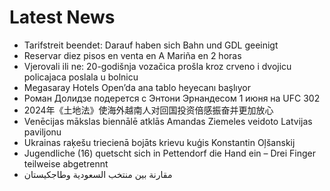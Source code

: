 # Latest News
-  Tarifstreit beendet: Darauf haben sich Bahn und GDL geeinigt
-  Reservar diez pisos en venta en A Mariña en 2 horas
-  Vjerovali ili ne: 20-godišnja vozačica prošla kroz crveno i dvojicu policajaca poslala u bolnicu
-  Megasaray Hotels Open’da ana tablo heyecanı başlıyor
-  Роман Долидзе подерется с Энтони Эрнандесом 1 июня на UFC 302
-  2024年《土地法》使海外越南人对回国投资倍感振奋并更加放心
-  Venēcijas mākslas biennālē atklās Amandas Ziemeles veidoto Latvijas paviljonu
-  Ukrainas raķešu triecienā bojāts krievu kuģis Konstantin Oļšanskij
-  Jugendliche (16) quetscht sich in Pettendorf die Hand ein – Drei Finger teilweise abgetrennt
-  مقارنة بين منتخب السعودية وطاجكيستان
